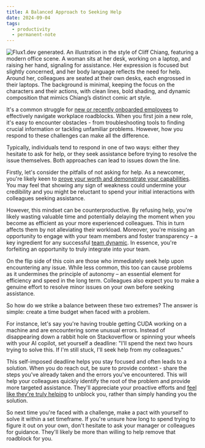 ```yaml
---
title: A Balanced Approach to Seeking Help
date: 2024-09-04
tags:
  - productivity
  - permanent-note
---
```

![Flux1.dev generated. An illustration in the style of Cliff Chiang, featuring a modern office scene. A woman sits at her desk, working on a laptop, and raising her hand, signaling for assistance. Her expression is focused but slightly concerned, and her body language reflects the need for help. Around her, colleagues are seated at their own desks, each engrossed in their laptops. The background is minimal, keeping the focus on the characters and their actions, with clean lines, bold shading, and dynamic composition that mimics Chiang’s distinct comic art style.](notes/attachments/worker-asking-for-help.webp)

It's a common struggle for [new or recently onboarded employees](notes/Data%20Science%20job%20crafting.md) to effectively navigate workplace roadblocks. When you first join a new role, it's easy to encounter obstacles - from troubleshooting tools to finding crucial information or tackling unfamiliar problems. However, how you respond to these challenges can make all the difference.

Typically, individuals tend to respond in one of two ways: either they hesitate to ask for help, or they seek assistance before trying to resolve the issue themselves. Both approaches can lead to issues down the line. 

Firstly, let's consider the pitfalls of not asking for help. As a newcomer, you're likely keen to [prove your worth and demonstrate your capabilities](notes/Taming%20Impostor%20Syndrome.md). You may feel that showing any sign of weakness could undermine your credibility and you might be reluctant to spend your initial interactions with colleagues seeking assistance.

However, this mindset can be counterproductive. By refusing help, you're likely wasting valuable time and potentially delaying the moment when you become as efficient as your more experienced colleagues. This in turn affects them by not alleviating their workload. Moreover, you're missing an opportunity to engage with your team members and foster transparency – a key ingredient for any successful [team dynamic](notes/Glue%20work.md). In essence, you're forfeiting an opportunity to truly integrate into your team.

On the flip side of this coin are those who immediately seek help upon encountering any issue. While less common, this too can cause problems as it undermines the principle of autonomy – an essential element for efficiency and speed in the long term. Colleagues also expect you to make a genuine effort to resolve minor issues on your own before seeking assistance.

So how do we strike a balance between these two extremes? The answer is simple: create a time budget when faced with a problem.

For instance, let's say you're having trouble getting CUDA working on a machine and are encountering some unusual errors. Instead of disappearing down a rabbit hole on Stackoverflow or spinning your wheels with your AI copilot, set yourself a deadline: "I'll spend the next two hours trying to solve this. If I'm still stuck, I'll seek help from my colleagues."

This self-imposed deadline helps you stay focused and often leads to a solution. When you do reach out, be sure to provide context - share the steps you've already taken and the errors you've encountered. This will help your colleagues quickly identify the root of the problem and provide more targeted assistance. They'll appreciate your proactive efforts and [feel like they're truly helping](notes/Be%20helpful.md) to unblock you, rather than simply handing you the solution.

So next time you're faced with a challenge, make a pact with yourself to solve it within a set timeframe. If you're unsure how long to spend trying to figure it out on your own, don't hesitate to ask your manager or colleagues for guidance. They'll likely be more than willing to help remove that roadblock for you.







